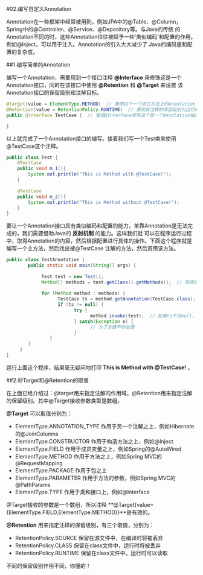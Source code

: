 #02.编写自定义Annotation

Annotation在一些框架中经常被用到，例如JPA中的@Table、@Column，Spring中的@Controller、@Service、@Depository等。与Java的传统
的Annotation不同的时，这些Annotation往往被赋予一些'类似编码'和配置的作用。例如@Inject，可以用于注入。Annotation的引入大大减少了
Java的编码量和配置的复杂度。

##1.编写简单的Annotation

编写一个Annotation，需要用到一个接口注释 **@Interface** 来修饰这是一个Annotation接口，同时在该接口中使用 **@Retention** 和 **@Target** 来设置
该Annotation接口的保留级别和注解目标。
```java
@Target(value = ElementType.METHOD)  // 表明这个一个用在方法上的Annotation
@Retention(value = RetentionPolicy.RUNTIME)  // 表明该注释的保留级别为运行时
public @interface TestCase {  // 使用@Interface修饰这个是一个Annotation接口

}
```
以上就完成了一个Annotation接口的编写。接着我们写一个Test类来使用@TestCase这个注释。
```java
public class Test {
    @TestCase
    public void m_1(){
      	System.out.println("This is Method with @TestCase!");
    }
     
    @TestCase
    public void m_2(){
      	System.out.println("This is Method without @TestCase!");
    }
}
```
要让一个Annotation接口具有类似编码和配置的能力，单靠Annotation是无法完成的，我们需要借助Java的 **反射机制** 的能力。这样我们就
可以在程序运行过程中，取得Annotation的内容，然后根据配置进行具体的操作。下面这个程序就是编写一个主方法，然后找出被@TestCase
注解的方法，然后调用该方法。
```java
public class TestAnnotation {
		public static void main(String[] args) {
		
			 Test test = new Test();
			 Method[] methods = test.getClass().getMethods();  // 取得该class的所有方法
		
			 for (Method method : methods) {
				   TestCase ts = method.getAnnotation(TestCase.class);  // 判断该方法是否被@TestCase注解，如果没有，则tc为null
				   if (ts != null) {
					     try {
						       method.invoke(test);  // 如果ts不为null，则调用该方法
					     } catch(Exception e) {
						       // 为了方便不作处理
					     }
			    }
	    }
	 }
}
```		
运行上面这个程序，结果毫无疑问地打印 **This is Method with @TestCase!** 。

##2.@Target和@Retention的取值

在上面已经介绍过：@target用来指定注解的作用域，@Retention用来指定注解的保留级别。其中@Target接收参数类型是数组。

 **@Target** 可以取值分别为：

* ElementType.ANNOTATION_TYPE  作用于另一个注解之上，例如Hibernate的@JoinColumns
* ElementType.CONSTRUCTOR      作用于构造方法之上，例如@Inject
* ElementType.FIELD            作用于成员变量之上，例如Spring的@AutoWired
* ElementType.METHOD           作用于方法之上，例如Spring MVC的@RequestMapping
* ElementType.PACKAGE          作用于包之上
* ElementType.PARAMETER        作用于方法的参数，例如Spring MVC的@PathParams
* ElementType.TYPE             作用于类和接口上，例如@Interface

@Target接收的参数是一个数组，所以注释 **@Target{value={ElementType.FIELD,ElementType.METHOD}}**是有效的。

 **@Retention** 用来指定注释的保留级别，有三个取值，分别为：

* RetentionPolicy.SOURCE     保留在源文件中，在编译时将被丢弃
* RetentionPolicy.CLASS      保留在class文件中，运行时将被丢弃
* RetentionPolicy.RUNTIME    保留在class文件中，运行时可以读取

不同的保留级别作用不同，你懂的！
